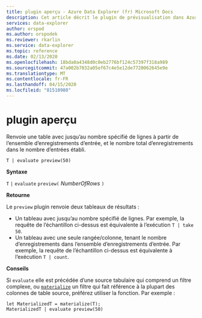 ```yaml
---
title: plugin aperçu - Azure Data Explorer (fr) Microsoft Docs
description: Cet article décrit le plugin de prévisualisation dans Azure Data Explorer.
services: data-explorer
author: orspod
ms.author: orspodek
ms.reviewer: rkarlin
ms.service: data-explorer
ms.topic: reference
ms.date: 02/13/2020
ms.openlocfilehash: 18bda0a4348d0c0eb2776bf124c57397f318a989
ms.sourcegitcommit: 47a002b7032a05ef67c4e5e12de7720062645e9e
ms.translationtype: MT
ms.contentlocale: fr-FR
ms.lasthandoff: 04/15/2020
ms.locfileid: "81510980"
---
```

# <a name="preview-plugin"></a>plugin aperçu

Renvoie une table avec jusqu’au nombre spécifié de lignes à partir de l’ensemble d’enregistrements d’entrée, et le nombre total d’enregistrements dans le nombre d’entrées établi.

```kusto
T | evaluate preview(50)
```

**Syntaxe**

`T` `|` `evaluate` `preview(` *NumberOfRows* `)`

**Retourne**

Le `preview` plugin renvoie deux tableaux de résultats :
* Un tableau avec jusqu’au nombre spécifié de lignes.
  Par exemple, la requête de l’échantillon ci-dessus est équivalente à l’exécution `T | take 50`.
* Un tableau avec une seule rangée/colonne, tenant le nombre d’enregistrements dans l’ensemble d’enregistrements d’entrée.
  Par exemple, la requête de l’échantillon ci-dessus est équivalente à l’exécution `T | count`.

**Conseils**

Si `evaluate` elle est précédée d’une source tabulaire qui comprend un filtre complexe, ou [`materialize`](materializefunction.md) un filtre qui fait référence à la plupart des colonnes de table source, préférez utiliser la fonction. Par exemple :

```kusto
let MaterializedT = materialize(T);
MaterializedT | evaluate preview(50)
```